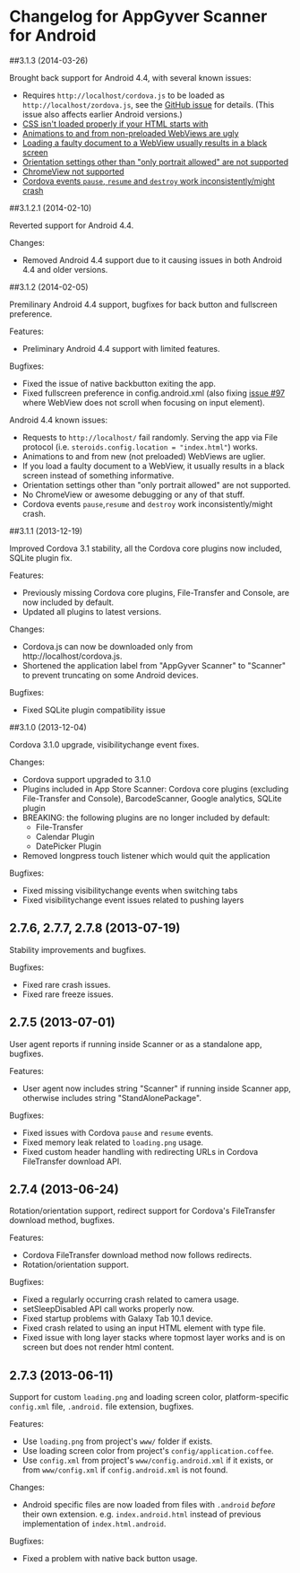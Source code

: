 # Changelog for AppGyver Scanner for Android

##3.1.3 (2014-03-26)

Brought back support for Android 4.4, with several known issues:

* Requires `http://localhost/cordova.js` to be loaded as `http://localhost/zordova.js`, see the [GitHub issue](https://github.com/AppGyver/scanner/issues/184) for details. (This issue also affects earlier Android versions.)
* [CSS isn't loaded properly if your HTML starts with <!DOCTYPE html>](https://github.com/AppGyver/scanner/issues/190)
* [Animations to and from non-preloaded WebViews are ugly](https://github.com/AppGyver/scanner/issues/189)
* [Loading a faulty document to a WebView usually results in a black screen](https://github.com/AppGyver/scanner/issues/188)
* [Orientation settings other than "only portrait allowed" are not supported](https://github.com/AppGyver/scanner/issues/187)
* [ChromeView not supported](https://github.com/AppGyver/scanner/issues/186)
* [Cordova events `pause`, `resume` and `destroy` work inconsistently/might crash](https://github.com/AppGyver/scanner/issues/185)

##3.1.2.1 (2014-02-10)

Reverted support for Android 4.4.

Changes:
  - Removed Android 4.4 support due to it causing issues in both Android 4.4 and older versions.

##3.1.2 (2014-02-05)

Premilinary Android 4.4 support, bugfixes for back button and fullscreen preference.

Features:
  - Preliminary Android 4.4 support with limited features.

Bugfixes:
  - Fixed the issue of native backbutton exiting the app.
  - Fixed fullscreen preference in config.android.xml (also fixing [issue #97](https://github.com/AppGyver/scanner/issues/97) where WebView does not scroll when focusing on input element).

Android 4.4 known issues:
  - Requests to `http://localhost/` fail randomly. Serving the app via File protocol (i.e. `steroids.config.location = "index.html"`) works.
  - Animations to and from new (not preloaded) WebViews are uglier.
  - If you load a faulty document to a WebView, it usually results in a black screen instead of something informative.
  - Orientation settings other than "only portrait allowed" are not supported.
  - No ChromeView or awesome debugging or any of that stuff.
  - Cordova events `pause`,`resume` and `destroy` work inconsistently/might crash.


##3.1.1 (2013-12-19)

Improved Cordova 3.1 stability, all the Cordova core plugins now included, SQLite plugin fix.

Features:

  - Previously missing Cordova core plugins, File-Transfer and Console, are now included by default.
  - Updated all plugins to latest versions.

Changes:
  - Cordova.js can now be downloaded only from http://localhost/cordova.js.
  - Shortened the application label from "AppGyver Scanner" to "Scanner" to prevent truncating on some Android devices.

Bugfixes:
  - Fixed SQLite plugin compatibility issue

##3.1.0 (2013-12-04)

Cordova 3.1.0 upgrade, visibilitychange event fixes.

Changes:
  - Cordova support upgraded to 3.1.0
  - Plugins included in App Store Scanner: Cordova core plugins (excluding File-Transfer and Console), BarcodeScanner, Google analytics, SQLite plugin
  - BREAKING: the following plugins are no longer included by default:
      - File-Transfer
      - Calendar Plugin
      - DatePicker Plugin
  - Removed longpress touch listener which would quit the application

Bugfixes:
  - Fixed missing visibilitychange events when switching tabs
  - Fixed visibilitychange event issues related to pushing layers

## 2.7.6, 2.7.7, 2.7.8 (2013-07-19)

Stability improvements and bugfixes.

Bugfixes:
  - Fixed rare crash issues.
  - Fixed rare freeze issues.

## 2.7.5 (2013-07-01)

User agent reports if running inside Scanner or as a standalone app, bugfixes.

Features:
  - User agent now includes string "Scanner" if running inside Scanner app, otherwise includes string "StandAlonePackage".

Bugfixes:
  - Fixed issues with Cordova `pause` and `resume` events.
  - Fixed memory leak related to `loading.png` usage.
  - Fixed custom header handling with redirecting URLs in Cordova FileTransfer download API.

## 2.7.4 (2013-06-24)

Rotation/orientation support, redirect support for Cordova's FileTransfer download method, bugfixes.

Features:
  - Cordova FileTransfer download method now follows redirects.
  - Rotation/orientation support.

Bugfixes:
  - Fixed a regularly occurring crash related to camera usage.
  - setSleepDisabled API call works properly now.
  - Fixed startup problems with Galaxy Tab 10.1 device.
  - Fixed crash related to using an input HTML element with type file.
  - Fixed issue with long layer stacks where topmost layer works and is on screen but does not render html content.

## 2.7.3 (2013-06-11)

Support for custom `loading.png` and loading screen color, platform-specific `config.xml` file, `.android.` file extension, bugfixes.

Features:
  - Use `loading.png` from project's `www/` folder if exists.
  - Use loading screen color from project's `config/application.coffee`.
  - Use `config.xml` from project's `www/config.android.xml` if it exists, or from `www/config.xml` if `config.android.xml` is not found.

Changes:
  - Android specific files are now loaded from files with `.android` _before_ their own extension. e.g. `index.android.html` instead of previous implementation of `index.html.android`.

Bugfixes:
  - Fixed a problem with native back button usage.
